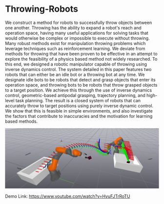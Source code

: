 # Throwing-Robots
We construct a method for robots to successfully throw objects between one another. Throwing has the ability to expand a robot's reach and operation space, having many useful applications for solving tasks that would otherwise be complex or impossible to execute without throwing. Many robust methods exist for manipulation throwing problems which leverage techniques such as reinforcement learning. We deviate from methods for throwing that have been proven to be effective in an attempt to explore the feasibility of a physics based method not widely researched. To this end, we designed a robotic manipulator capable of throwing using inverse dynamics control. The system detailed in this paper features two robots that can either be an idle bot or a throwing bot at any time. We designate idle bots to be robots that detect and grasp objects that enter its operation space, and throwing bots to be robots that throw grasped objects to a target position. We achieve this through the use of inverse dynamics control, geometric-based antipodal grasping, trajectory planning, and high-level task planning. The result is a closed system of robots that can accurately throw to target positions using purely inverse dynamic control. We show that this is feasible in simple environments, and also investigate the factors that contribute to inaccuracies and the motivation for learning based methods. 

![Sample Image](Capture.PNG)

Demo Link: https://www.youtube.com/watch?v=HvuFJTrRoTU

